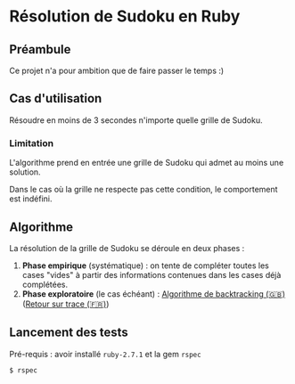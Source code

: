 # Résolution de Sudoku en Ruby

## Préambule

Ce projet n'a pour ambition que de faire passer le temps :)

## Cas d'utilisation

Résoudre en moins de 3 secondes n'importe quelle grille de Sudoku.

### Limitation

L'algorithme prend en entrée une grille de Sudoku qui admet au moins une solution.

Dans le cas où la grille ne respecte pas cette condition, le comportement est indéfini.

## Algorithme

La résolution de la grille de Sudoku se déroule en deux phases :
1. **Phase empirique** (systématique) : on tente de compléter toutes les cases "vides" à partir des informations contenues dans les cases déjà complétées. 
2. **Phase exploratoire** (le cas échéant) : [Algorithme de backtracking (🇬🇧)](https://en.wikipedia.org/wiki/Backtracking) ([Retour sur trace (🇫🇷)](https://fr.wikipedia.org/wiki/Retour_sur_trace))

## Lancement des tests

Pré-requis : avoir installé `ruby-2.7.1` et la gem `rspec`

```shell script
$ rspec
```
